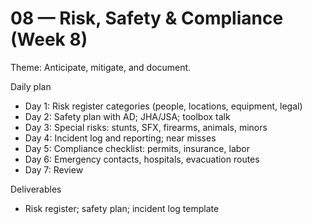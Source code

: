 # 08 — Risk, Safety & Compliance (Week 8)

Theme: Anticipate, mitigate, and document.

Daily plan
- Day 1: Risk register categories (people, locations, equipment, legal)
- Day 2: Safety plan with AD; JHA/JSA; toolbox talk
- Day 3: Special risks: stunts, SFX, firearms, animals, minors
- Day 4: Incident log and reporting; near misses
- Day 5: Compliance checklist: permits, insurance, labor
- Day 6: Emergency contacts, hospitals, evacuation routes
- Day 7: Review

Deliverables
- Risk register; safety plan; incident log template
